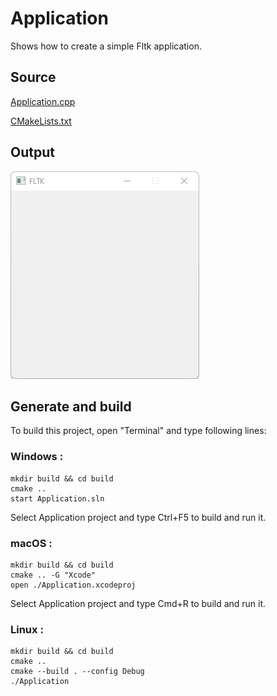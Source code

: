 # Application

Shows how to create a simple Fltk application.

## Source

[Application.cpp](Application.cpp)

[CMakeLists.txt](CMakeLists.txt)

## Output

![output](../../../docs/Pictures/Examples/Application.png)

## Generate and build

To build this project, open "Terminal" and type following lines:

### Windows :

``` shell
mkdir build && cd build
cmake .. 
start Application.sln
```

Select Application project and type Ctrl+F5 to build and run it.

### macOS :

``` shell
mkdir build && cd build
cmake .. -G "Xcode"
open ./Application.xcodeproj
```

Select Application project and type Cmd+R to build and run it.

### Linux :

``` shell
mkdir build && cd build
cmake .. 
cmake --build . --config Debug
./Application
```
